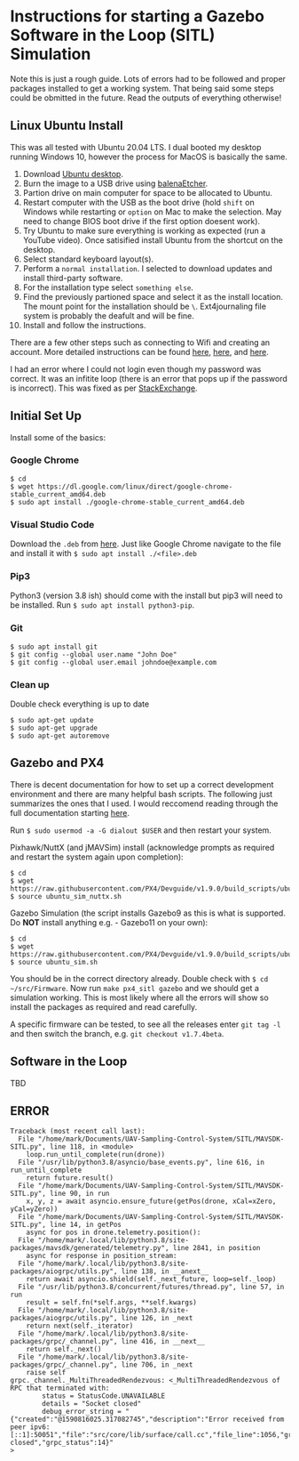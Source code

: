 # Instructions for starting a Gazebo Software in the Loop (SITL) Simulation
Note this is just a rough guide. Lots of errors had to be followed and proper packages installed to get a working system. That being said some steps could be obmitted in the future. Read the outputs of everything otherwise!


## Linux Ubuntu Install
This was all tested with Ubuntu 20.04 LTS. I dual booted my desktop running Windows 10, however the process for MacOS is basically the same. 
1. Download [Ubuntu desktop](https://ubuntu.com/download).
2. Burn the image to a USB drive using [balenaEtcher](https://www.balena.io/etcher/).
3. Partion drive on main computer for space to be allocated to Ubuntu. 
4. Restart computer with the USB as the boot drive (hold `shift` on Windows while restarting or `option` on Mac to make the selection. May need to change BIOS boot drive if the first option doesent work).
5. Try Ubuntu to make sure everything is working as expected (run a YouTube video). Once satisified install Ubuntu from the shortcut on the desktop. 
6. Select standard keyboard layout(s).
7. Perform a `normal installation`. I selected to download updates and install third-party software. 
8. For the installation type select `something else`.
9. Find the previously partioned space and select it as the install location. The mount point for the installation should be `\`. Ext4journaling file system is probably the deafult and will be fine. 
10. Install and follow the instructions. 

There are a few other steps such as connecting to Wifi and creating an account. More detailed instructions can be found [here](https://itsfoss.com/install-ubuntu-1404-dual-boot-mode-windows-8-81-uefi/), [here](https://www.hellotech.com/guide/for/how-to-install-linux-on-windows-10), and [here](https://www.hellotech.com/guide/for/how-to-install-linux-on-mac).

I had an error where I could not login even though my password was correct. It was an infitite loop (there is an error that pops up if the password is incorrect). This was fixed as per [StackExchange](https://askubuntu.com/a/1231515).


## Initial Set Up 
Install some of the basics:

### Google Chrome 
```
$ cd
$ wget https://dl.google.com/linux/direct/google-chrome-stable_current_amd64.deb
$ sudo apt install ./google-chrome-stable_current_amd64.deb
```

### Visual Studio Code
Download the `.deb` from [here](https://code.visualstudio.com/Download). Just like Google Chrome navigate to the file and install it with `$ sudo apt install ./<file>.deb`

### Pip3
Python3 (version 3.8 ish) should come with the install but pip3 will need to be installed. Run `$ sudo apt install python3-pip`.

### Git
```
$ sudo apt install git
$ git config --global user.name "John Doe"
$ git config --global user.email johndoe@example.com
```

### Clean up
Double check everything is up to date
```
$ sudo apt-get update
$ sudo apt-get upgrade
$ sudo apt-get autoremove
```


## Gazebo and PX4
There is decent documentation for how to set up a correct development environment and there are many helpful bash scripts. The following just summarizes the ones that I used. I would reccomend reading through the full documentation starting [here](https://dev.px4.io/v1.9.0/en/setup/getting_started.html).

Run `$ sudo usermod -a -G dialout $USER` and then restart your system. 

Pixhawk/NuttX (and jMAVSim) install (acknowledge prompts as required and restart the system again upon completion):
```
$ cd
$ wget https://raw.githubusercontent.com/PX4/Devguide/v1.9.0/build_scripts/ubuntu_sim_nuttx.sh
$ source ubuntu_sim_nuttx.sh
```

Gazebo Simulation (the script installs Gazebo9 as this is what is supported. Do **NOT** install anything e.g. - Gazebo11 on your own):
```
$ cd 
$ wget https://raw.githubusercontent.com/PX4/Devguide/v1.9.0/build_scripts/ubuntu_sim.sh
$ source ubuntu_sim.sh
```

You should be in the correct directory already. Double check with `$ cd ~/src/Firmware`. Now run `make px4_sitl gazebo` and we should get a simulation working. This is most likely where all the errors will show so install the packages as required and read carefully. 

A specific firmware can be tested, to see all the releases enter `git tag -l` and then switch the branch, e.g. `git checkout v1.7.4beta`. 

## Software in the Loop
TBD

## ERROR
```
Traceback (most recent call last):
  File "/home/mark/Documents/UAV-Sampling-Control-System/SITL/MAVSDK-SITL.py", line 118, in <module>
    loop.run_until_complete(run(drone))
  File "/usr/lib/python3.8/asyncio/base_events.py", line 616, in run_until_complete
    return future.result()
  File "/home/mark/Documents/UAV-Sampling-Control-System/SITL/MAVSDK-SITL.py", line 90, in run
    x, y, z = await asyncio.ensure_future(getPos(drone, xCal=xZero, yCal=yZero))
  File "/home/mark/Documents/UAV-Sampling-Control-System/SITL/MAVSDK-SITL.py", line 14, in getPos
    async for pos in drone.telemetry.position():
  File "/home/mark/.local/lib/python3.8/site-packages/mavsdk/generated/telemetry.py", line 2841, in position
    async for response in position_stream:
  File "/home/mark/.local/lib/python3.8/site-packages/aiogrpc/utils.py", line 138, in __anext__
    return await asyncio.shield(self._next_future, loop=self._loop)
  File "/usr/lib/python3.8/concurrent/futures/thread.py", line 57, in run
    result = self.fn(*self.args, **self.kwargs)
  File "/home/mark/.local/lib/python3.8/site-packages/aiogrpc/utils.py", line 126, in _next
    return next(self._iterator)
  File "/home/mark/.local/lib/python3.8/site-packages/grpc/_channel.py", line 416, in __next__
    return self._next()
  File "/home/mark/.local/lib/python3.8/site-packages/grpc/_channel.py", line 706, in _next
    raise self
grpc._channel._MultiThreadedRendezvous: <_MultiThreadedRendezvous of RPC that terminated with:
        status = StatusCode.UNAVAILABLE
        details = "Socket closed"
        debug_error_string = "{"created":"@1590816025.317082745","description":"Error received from peer ipv6:[::1]:50051","file":"src/core/lib/surface/call.cc","file_line":1056,"grpc_message":"Socket closed","grpc_status":14}"
>
```